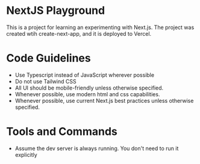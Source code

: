 # NextJS Playground

This is a project for learning an experimenting with Next.js. The project was created wtih create-next-app, and it is deployed to Vercel.

# Code Guidelines

- Use Typescript instead of JavaScript wherever possible
- Do not use Tailwind CSS
- All UI should be mobile-friendly unless otherwise specified.
- Whenever possible, use modern html and css capabilities.
- Whenever possible, use current Next.js best practices unless otherwise specified.

# Tools and Commands

- Assume the dev server is always running. You don't need to run it explicitly
